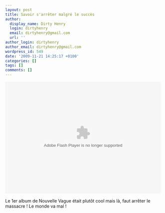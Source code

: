```yaml
---
layout: post
title: Savoir s'arrêter malgré le succès
author:
  display_name: Dirty Henry
  login: dirtyhenry
  email: dirtyhenry@gmail.com
  url: ''
author_login: dirtyhenry
author_email: dirtyhenry@gmail.com
wordpress_id: 549
date: '2009-11-21 14:25:17 +0100'
categories: []
tags: []
comments: []
---
```

<object width="500px" height="360px" ><param name="allowFullScreen" value="true"/><param name="wmode" value="transparent"/><param name="movie" value="http://mediaservices.myspace.com/services/media/embed.aspx/m=100705326,t=1,mt=video"/><embed src="http://mediaservices.myspace.com/services/media/embed.aspx/m=100705326,t=1,mt=video" width="500" height="360" allowFullScreen="true" type="application/x-shockwave-flash" wmode="transparent"></embed></object>

Le 1er album de Nouvelle Vague était plutôt cool mais là, faut arrêter le massacre ! Le monde va mal !
